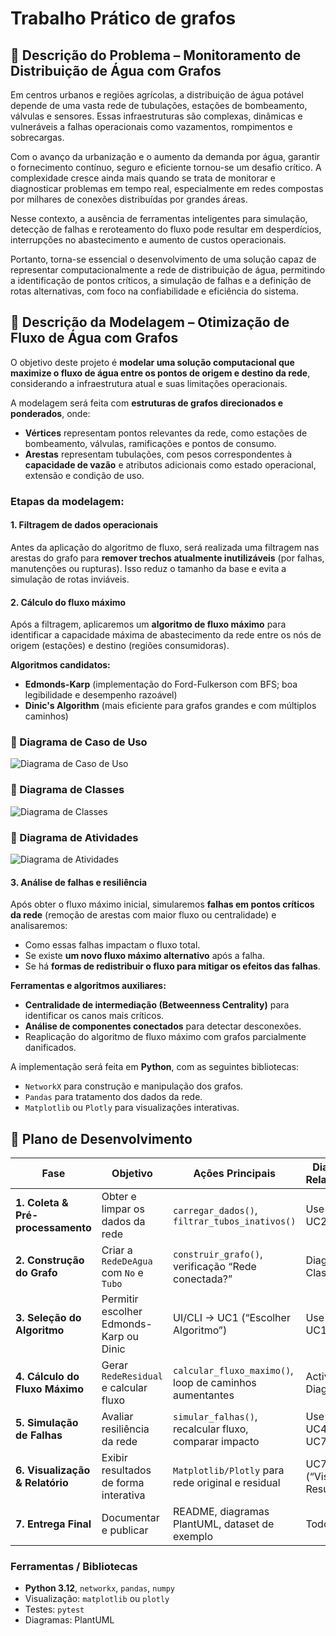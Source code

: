 # Trabalho Prático de grafos
 

## 📌 Descrição do Problema – Monitoramento de Distribuição de Água com Grafos

Em centros urbanos e regiões agrícolas, a distribuição de água potável depende de uma vasta rede de tubulações, estações de bombeamento, válvulas e sensores. Essas infraestruturas são complexas, dinâmicas e vulneráveis a falhas operacionais como vazamentos, rompimentos e sobrecargas.

Com o avanço da urbanização e o aumento da demanda por água, garantir o fornecimento contínuo, seguro e eficiente tornou-se um desafio crítico. A complexidade cresce ainda mais quando se trata de monitorar e diagnosticar problemas em tempo real, especialmente em redes compostas por milhares de conexões distribuídas por grandes áreas.

Nesse contexto, a ausência de ferramentas inteligentes para simulação, detecção de falhas e reroteamento do fluxo pode resultar em desperdícios, interrupções no abastecimento e aumento de custos operacionais.

Portanto, torna-se essencial o desenvolvimento de uma solução capaz de representar computacionalmente a rede de distribuição de água, permitindo a identificação de pontos críticos, a simulação de falhas e a definição de rotas alternativas, com foco na confiabilidade e eficiência do sistema.





## 📌 Descrição da Modelagem – Otimização de Fluxo de Água com Grafos

O objetivo deste projeto é **modelar uma solução computacional que maximize o fluxo de água entre os pontos de origem e destino da rede**, considerando a infraestrutura atual e suas limitações operacionais.

A modelagem será feita com **estruturas de grafos direcionados e ponderados**, onde:

- **Vértices** representam pontos relevantes da rede, como estações de bombeamento, válvulas, ramificações e pontos de consumo.
- **Arestas** representam tubulações, com pesos correspondentes à **capacidade de vazão** e atributos adicionais como estado operacional, extensão e condição de uso.

### Etapas da modelagem:

#### 1. Filtragem de dados operacionais
Antes da aplicação do algoritmo de fluxo, será realizada uma filtragem nas arestas do grafo para **remover trechos atualmente inutilizáveis** (por falhas, manutenções ou rupturas). Isso reduz o tamanho da base e evita a simulação de rotas inviáveis.

#### 2. Cálculo do fluxo máximo
Após a filtragem, aplicaremos um **algoritmo de fluxo máximo** para identificar a capacidade máxima de abastecimento da rede entre os nós de origem (estações) e destino (regiões consumidoras).

**Algoritmos candidatos:**
- **Edmonds-Karp** (implementação do Ford-Fulkerson com BFS; boa legibilidade e desempenho razoável)
- **Dinic's Algorithm** (mais eficiente para grafos grandes e com múltiplos caminhos)

### 🔗 Diagrama de Caso de Uso
![Diagrama de Caso de Uso](./diagrama-caso-de-uso.svg)

### 🔗 Diagrama de Classes
![Diagrama de Classes](./diagrama-classes.svg)

### 🔗 Diagrama de Atividades
![Diagrama de Atividades](./diagrama-de-atividades.svg)



#### 3. Análise de falhas e resiliência
Após obter o fluxo máximo inicial, simularemos **falhas em pontos críticos da rede** (remoção de arestas com maior fluxo ou centralidade) e analisaremos:

- Como essas falhas impactam o fluxo total.
- Se existe **um novo fluxo máximo alternativo** após a falha.
- Se há **formas de redistribuir o fluxo para mitigar os efeitos das falhas**.

**Ferramentas e algoritmos auxiliares:**
- **Centralidade de intermediação (Betweenness Centrality)** para identificar os canos mais críticos.
- **Análise de componentes conectados** para detectar desconexões.
- Reaplicação do algoritmo de fluxo máximo com grafos parcialmente danificados.

A implementação será feita em **Python**, com as seguintes bibliotecas:
- `NetworkX` para construção e manipulação dos grafos.
- `Pandas` para tratamento dos dados da rede.
- `Matplotlib` ou `Plotly` para visualizações interativas.

## 📑 Plano de Desenvolvimento

| Fase | Objetivo | Ações Principais | Diagramas Relacionados |
|------|----------|------------------|------------------------|
| **1. Coleta & Pré-processamento** | Obter e limpar os dados da rede | `carregar_dados()`, `filtrar_tubos_inativos()` | Use Case UC2 & UC3 |
| **2. Construção do Grafo** | Criar a `RedeDeAgua` com `No` e `Tubo` | `construir_grafo()`, verificação “Rede conectada?” | Diagrama de Classes |
| **3. Seleção do Algoritmo** | Permitir escolher Edmonds-Karp ou Dinic | UI/CLI → UC1 (“Escolher Algoritmo”) | Use Case UC1 |
| **4. Cálculo do Fluxo Máximo** | Gerar `RedeResidual` e calcular fluxo | `calcular_fluxo_maximo()`, loop de caminhos aumentantes | Activity Diagram |
| **5. Simulação de Falhas** | Avaliar resiliência da rede | `simular_falhas()`, recalcular fluxo, comparar impacto | Use Case UC4, UC6, UC7 |
| **6. Visualização & Relatório** | Exibir resultados de forma interativa | `Matplotlib/Plotly` para rede original e residual | UC7 (“Visualizar Resultados”) |
| **7. Entrega Final** | Documentar e publicar | README, diagramas PlantUML, dataset de exemplo | Todos |

### Ferramentas / Bibliotecas
- **Python 3.12**, `networkx`, `pandas`, `numpy`
- Visualização: `matplotlib` ou `plotly`
- Testes: `pytest`
- Diagramas: PlantUML
